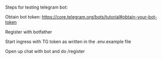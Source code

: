 Steps for testing telegram bot:

Obtain bot token:
https://core.telegram.org/bots/tutorial#obtain-your-bot-token

Register with botfather

Start ingress with TG token as written in the .env.example file

Open up chat with bot and do /register